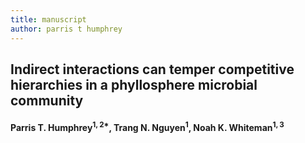 ```yaml
---
title: manuscript
author: parris t humphrey
---
```


## Indirect interactions can temper competitive hierarchies in a phyllosphere microbial community
#### Parris T. Humphrey$^{1,2*}$, Trang N. Nguyen$^{1}$, Noah K. Whiteman$^{1,3}$

